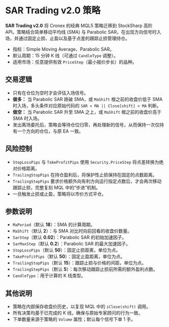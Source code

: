 # SAR Trading v2.0 策略

**SAR Trading v2.0** 将 Cronex 的经典 MQL5 策略迁移到 StockSharp 高阶 API。策略结合简单移动平均线 (SMA) 与 Parabolic SAR，在出现方向信号时入场，并通过固定止损、止盈以及基于点差的跟踪止损管理持仓。

- 指标：Simple Moving Average、Parabolic SAR。
- 默认周期：15 分钟 K 线（可通过 `CandleType` 调整）。
- 适用市场：任意提供有效 `PriceStep`（最小报价步长）的品种。

## 交易逻辑
- 只有在仓位为空时才会评估入场信号。
- **做多：** 当 Parabolic SAR 跌破 SMA，或 `MaShift` 根之前的收盘价低于 SMA 时入场，多头条件对应原始代码的 `SAR < MA || Close[shift] < MA` 判断。
- **做空：** 当 Parabolic SAR 升至 SMA 之上，或 `MaShift` 根之前的收盘价高于 SMA 时入场。
- 发出离场委托后，策略会等待仓位归零，再处理新的信号，从而保持一次仅持有一个方向的仓位，与原 EA 一致。

## 风险控制
- `StopLossPips` 与 `TakeProfitPips` 使用 `Security.PriceStep` 将点差转换为绝对价格距离。
- `TrailingStopPips` 在持仓盈利后，将保护性止损保持在固定的点数距离。
- `TrailingStepPips` 要求价格额外向有利方向运行指定点数后，才会再次移动跟踪止损，完整复刻 MQL 中的“步进”机制。
- 一旦触发止损或止盈，策略将以市价方式平仓。

## 参数说明
- `MaPeriod`（默认 **18**）：SMA 的计算周期。
- `MaShift`（默认 **2**）：与 SMA 对比时向前回看的收盘价数量。
- `SarStep`（默认 **0.02**）：Parabolic SAR 的初始加速因子。
- `SarMaxStep`（默认 **0.2**）：Parabolic SAR 的最大加速因子。
- `StopLossPips`（默认 **50**）：固定止损距离，单位为点。
- `TakeProfitPips`（默认 **50**）：固定止盈距离，单位为点。
- `TrailingStopPips`（默认 **15**）：跟踪止损与价格的间距，单位为点。
- `TrailingStepPips`（默认 **5**）：每次移动跟踪止损前所需的额外盈利点数。
- `CandleType`：用于计算的 K 线类型。

## 其他说明
- 策略在内部保存收盘价历史，以复现 MQL 中的 `iClose(shift)` 调用。
- 所有决策均基于已完成的 K 线，确保与原始专家顾问的行为一致。
- 下单数量来源于策略的 `Volume` 属性；默认每个信号下单 1 手。

